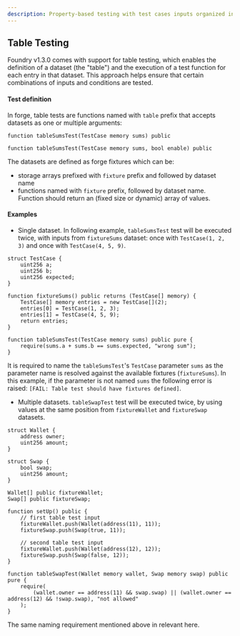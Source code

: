 ```yaml
---
description: Property-based testing with test cases inputs organized into a table format (with columns for inputs, expected outputs, and potentially other relevant parameters) to test general behaviors and edge cases in smart contracts.
---
```


## Table Testing

Foundry v1.3.0 comes with support for table testing, which enables the definition of a dataset (the "table") and the execution of a test function for each entry in that dataset. This approach helps ensure that certain combinations of inputs and conditions are tested.

#### Test definition

In forge, table tests are functions named with `table` prefix that accepts datasets as one or multiple arguments:

```solidity
function tableSumsTest(TestCase memory sums) public
```

```solidity
function tableSumsTest(TestCase memory sums, bool enable) public
```

The datasets are defined as forge fixtures which can be:

- storage arrays prefixed with `fixture` prefix and followed by dataset name
- functions named with `fixture` prefix, followed by dataset name. Function should return an (fixed size or dynamic) array of values.

#### Examples

- Single dataset. In following example, `tableSumsTest` test will be executed twice, with inputs from `fixtureSums` dataset: once with `TestCase(1, 2, 3)` and once with `TestCase(4, 5, 9)`.

```solidity
struct TestCase {
    uint256 a;
    uint256 b;
    uint256 expected;
}

function fixtureSums() public returns (TestCase[] memory) {
    TestCase[] memory entries = new TestCase[](2);
    entries[0] = TestCase(1, 2, 3);
    entries[1] = TestCase(4, 5, 9);
    return entries;
}

function tableSumsTest(TestCase memory sums) public pure {
    require(sums.a + sums.b == sums.expected, "wrong sum");
}
```

It is required to name the `tableSumsTest`'s `TestCase` parameter `sums` as the parameter name is resolved against the available fixtures (`fixtureSums`). In this example, if the parameter is not named `sums` the following error is raised: `[FAIL: Table test should have fixtures defined]`.

- Multiple datasets. `tableSwapTest` test will be executed twice, by using values at the same position from `fixtureWallet` and `fixtureSwap` datasets.

```solidity
struct Wallet {
    address owner;
    uint256 amount;
}

struct Swap {
    bool swap;
    uint256 amount;
}

Wallet[] public fixtureWallet;
Swap[] public fixtureSwap;

function setUp() public {
    // first table test input
    fixtureWallet.push(Wallet(address(11), 11));
    fixtureSwap.push(Swap(true, 11));

    // second table test input
    fixtureWallet.push(Wallet(address(12), 12));
    fixtureSwap.push(Swap(false, 12));
}

function tableSwapTest(Wallet memory wallet, Swap memory swap) public pure {
    require(
        (wallet.owner == address(11) && swap.swap) || (wallet.owner == address(12) && !swap.swap), "not allowed"
    );
}
```

The same naming requirement mentioned above in relevant here.
